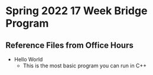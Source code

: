 # Spring 2022 17 Week Bridge Program
## Reference Files from Office Hours
- Hello World
    - This is the most basic program you can run in C++